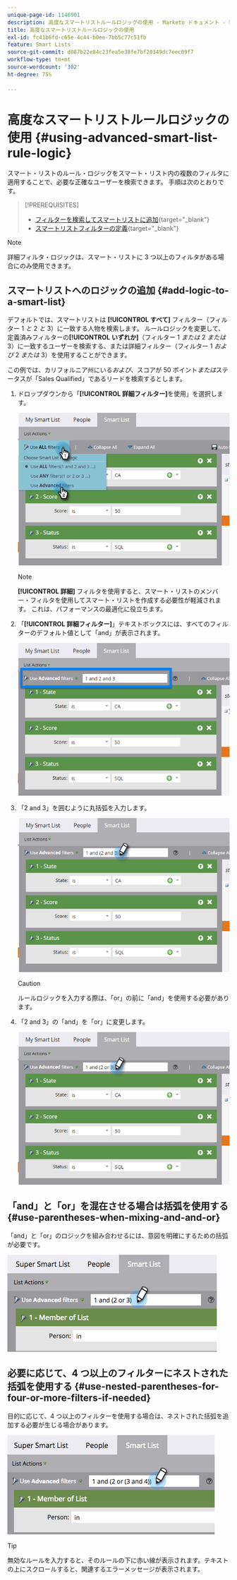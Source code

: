 ```yaml
---
unique-page-id: 1146901
description: 高度なスマートリストルールロジックの使用 - Marketo ドキュメント - 製品ドキュメント
title: 高度なスマートリストルールロジックの使用
exl-id: fc41b6fd-c65e-4c44-b0ee-7bb5c77c51fb
feature: Smart Lists
source-git-commit: d087b22e84c23fea5e38fe7bf20349dc7eec09f7
workflow-type: tm+mt
source-wordcount: '302'
ht-degree: 75%

---
```


# 高度なスマートリストルールロジックの使用 {#using-advanced-smart-list-rule-logic}

スマート・リストのルール・ロジックをスマート・リスト内の複数のフィルタに適用することで、必要な正確なユーザーを検索できます。 手順は次のとおりです。

>[!PREREQUISITES]
>
>* [フィルターを検索してスマートリストに追加](/help/marketo/product-docs/core-marketo-concepts/smart-lists-and-static-lists/creating-a-smart-list/find-and-add-filters-to-a-smart-list.md){target="_blank"}
>* [スマートリストフィルターの定義](/help/marketo/product-docs/core-marketo-concepts/smart-lists-and-static-lists/creating-a-smart-list/define-smart-list-filters.md){target="_blank"}

>[!NOTE]
>
>詳細フィルタ・ロジックは、スマート・リストに 3 つ以上のフィルタがある場合にのみ使用できます。

## スマートリストへのロジックの追加 {#add-logic-to-a-smart-list}

デフォルトでは、スマートリストは **[!UICONTROL すべて]** フィルター（フィルター 1 _と_ 2 _と_ 3）に一致する人物を検索します。 ルールロジックを変更して、定義済みフィルターの&#x200B;**[!UICONTROL いずれか]**（フィルター 1 _または_ 2 _または_ 3）に一致するユーザーを検索する、または詳細フィルター（フィルター 1 _および_ 2 _または_ 3）を使用することができます。

この例では、カリフォルニア州にいる&#x200B;_および_、スコアが 50 ポイント&#x200B;_または_&#x200B;ステータスが「Sales Qualified」であるリードを検索するとします。

1. ドロップダウンから「**[!UICONTROL 詳細フィルター]**&#x200B;を使用」を選択します。

   ![](assets/using-advanced-smart-list-rule-logic-1.png)

   >[!NOTE]
   >
   >**[!UICONTROL 詳細]** フィルタを使用すると、スマート・リストのメンバー・フィルタを使用してスマート・リストを作成する必要性が軽減されます。 これは、パフォーマンスの最適化に役立ちます。

1. 「**[!UICONTROL 詳細フィルター]**」テキストボックスには、すべてのフィルターのデフォルト値として「and」が表示されます。

   ![](assets/using-advanced-smart-list-rule-logic-2.png)

1. 「2 and 3」を囲むように丸括弧を入力します。

   ![](assets/using-advanced-smart-list-rule-logic-3.png)

   >[!CAUTION]
   >
   >ルールロジックを入力する際は、「or」の前に「and」を使用する必要があります。

1. 「2 and 3」の「and」を「or」に変更します。

   ![](assets/using-advanced-smart-list-rule-logic-4.png)

## 「and」と「or」を混在させる場合は括弧を使用する {#use-parentheses-when-mixing-and-and-or}

「and」と「or」のロジックを組み合わせるには、意図を明確にするための括弧が必要です。

![](assets/using-advanced-smart-list-rule-logic-5.png)

## 必要に応じて、4 つ以上のフィルターにネストされた括弧を使用する {#use-nested-parentheses-for-four-or-more-filters-if-needed}

目的に応じて、4 つ以上のフィルターを使用する場合は、ネストされた括弧を追加する必要が生じる場合があります。

![](assets/using-advanced-smart-list-rule-logic-6.png)

>[!TIP]
>
>無効なルールを入力すると、そのルールの下に赤い線が表示されます。テキストの上にスクロールすると、関連するエラーメッセージが表示されます。
